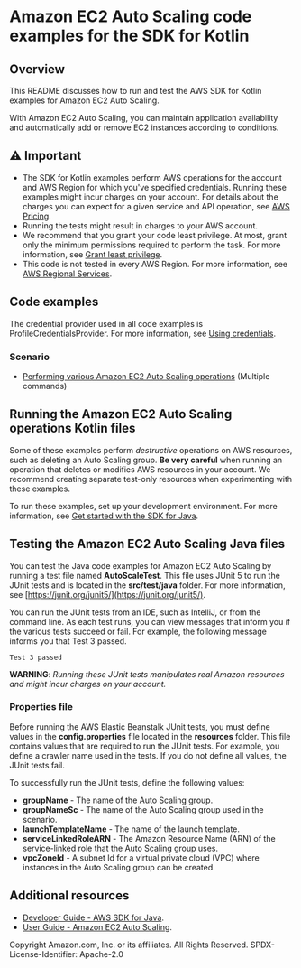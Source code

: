 # Amazon EC2 Auto Scaling code examples for the SDK for Kotlin

## Overview
This README discusses how to run and test the AWS SDK for Kotlin examples for Amazon EC2 Auto Scaling.

With Amazon EC2 Auto Scaling, you can maintain application availability and automatically add or remove EC2 instances according to conditions.

## ⚠️ Important
* The SDK for Kotlin examples perform AWS operations for the account and AWS Region for which you've specified credentials. Running these examples might incur charges on your account. For details about the charges you can expect for a given service and API operation, see [AWS Pricing](https://aws.amazon.com/pricing/).
* Running the tests might result in charges to your AWS account.
* We recommend that you grant your code least privilege. At most, grant only the minimum permissions required to perform the task. For more information, see [Grant least privilege](https://docs.aws.amazon.com/IAM/latest/UserGuide/best-practices.html#grant-least-privilege). 
* This code is not tested in every AWS Region. For more information, see [AWS Regional Services](https://aws.amazon.com/about-aws/global-infrastructure/regional-product-services).

## Code examples

The credential provider used in all code examples is ProfileCredentialsProvider. For more information, see [Using credentials](https://docs.aws.amazon.com/sdk-for-java/latest/developer-guide/credentials.html).

### Scenario

- [Performing various Amazon EC2 Auto Scaling operations](https://github.com/awsdocs/aws-doc-sdk-examples/blob/main/javav2/example_code/autoscale/src/main/java/com/example/autoscaling/AutoScalingScenario.java) (Multiple commands)

## Running the Amazon EC2 Auto Scaling operations Kotlin files

Some of these examples perform *destructive* operations on AWS resources, such as deleting an Auto Scaling group. **Be very careful** when running an operation that deletes or modifies AWS resources in your account. We recommend creating separate test-only resources when experimenting with these examples.

To run these examples, set up your development environment. For more information, 
see [Get started with the SDK for Java](https://docs.aws.amazon.com/sdk-for-java/latest/developer-guide/setup.html). 


 ## Testing the Amazon EC2 Auto Scaling Java files

You can test the Java code examples for Amazon EC2 Auto Scaling by running a test file named **AutoScaleTest**. This file uses JUnit 5 to run the JUnit tests and is located in the **src/test/java** folder. For more information, see [https://junit.org/junit5/](https://junit.org/junit5/).

You can run the JUnit tests from an IDE, such as IntelliJ, or from the command line. As each test runs, you can view messages that inform you if the various tests succeed or fail. For example, the following message informs you that Test 3 passed.

	Test 3 passed

**WARNING**: _Running these JUnit tests manipulates real Amazon resources and might incur charges on your account._

 ### Properties file
Before running the AWS Elastic Beanstalk JUnit tests, you must define values in the **config.properties** file located in the **resources** folder. This file contains values that are required to run the JUnit tests. For example, you define a crawler name used in the tests. If you do not define all values, the JUnit tests fail.

To successfully run the JUnit tests, define the following values:

- **groupName** - The name of the Auto Scaling group.  
- **groupNameSc** - The name of the Auto Scaling group used in the scenario. 
- **launchTemplateName** - The name of the launch template.
- **serviceLinkedRoleARN** - The Amazon Resource Name (ARN) of the service-linked role that the Auto Scaling group uses.
- **vpcZoneId** - A subnet Id for a virtual private cloud (VPC) where instances in the Auto Scaling group can be created.

## Additional resources
* [Developer Guide - AWS SDK for Java](https://docs.aws.amazon.com/sdk-for-java/latest/developer-guide/home.html).
* [User Guide - Amazon EC2 Auto Scaling](https://docs.aws.amazon.com/autoscaling/ec2/userguide/what-is-amazon-ec2-auto-scaling.html).

Copyright Amazon.com, Inc. or its affiliates. All Rights Reserved. SPDX-License-Identifier: Apache-2.0

